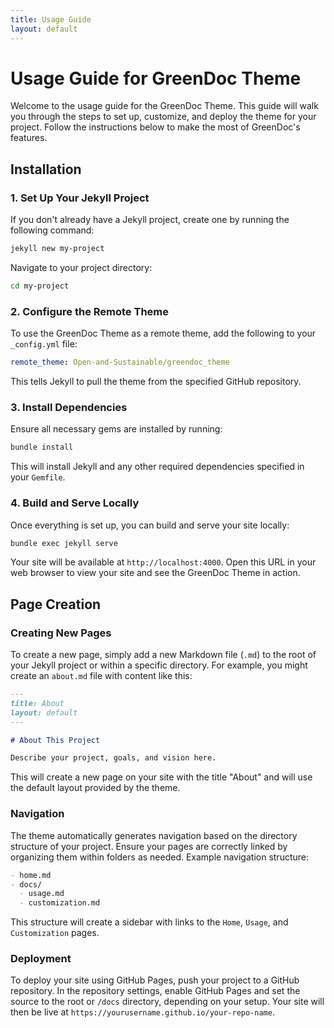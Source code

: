 ```yaml
---
title: Usage Guide
layout: default
---
```


# Usage Guide for GreenDoc Theme
Welcome to the usage guide for the GreenDoc Theme. This guide will walk you through the steps to set up, customize, and deploy the theme for your project. Follow the instructions below to make the most of GreenDoc's features.
## Installation
### 1. Set Up Your Jekyll Project
If you don't already have a Jekyll project, create one by running the following command:
```bash
jekyll new my-project
```
Navigate to your project directory:
```bash
cd my-project
```
### 2. Configure the Remote Theme
To use the GreenDoc Theme as a remote theme, add the following to your `_config.yml` file:
```yaml
remote_theme: Open-and-Sustainable/greendoc_theme
```
This tells Jekyll to pull the theme from the specified GitHub repository.
### 3. Install Dependencies
Ensure all necessary gems are installed by running:
```bash
bundle install
```
This will install Jekyll and any other required dependencies specified in your `Gemfile`.
### 4. Build and Serve Locally

Once everything is set up, you can build and serve your site locally:
```bash
bundle exec jekyll serve
```
Your site will be available at `http://localhost:4000`. Open this URL in your web browser to view your site and see the GreenDoc Theme in action.
## Page Creation
### Creating New Pages

To create a new page, simply add a new Markdown file (`.md`) to the root of your Jekyll project or within a specific directory. For example, you might create an `about.md` file with content like this:
```markdown
---
title: About
layout: default
---

# About This Project

Describe your project, goals, and vision here.
```
This will create a new page on your site with the title "About" and will use the default layout provided by the theme.
### Navigation
The theme automatically generates navigation based on the directory structure of your project. Ensure your pages are correctly linked by organizing them within folders as needed.
Example navigation structure:
```markdown
- home.md
- docs/
  - usage.md
  - customization.md
```
This structure will create a sidebar with links to the `Home`, `Usage`, and `Customization` pages.
### Deployment
To deploy your site using GitHub Pages, push your project to a GitHub repository. In the repository settings, enable GitHub Pages and set the source to the root or `/docs` directory, depending on your setup.
Your site will then be live at `https://yourusername.github.io/your-repo-name`.